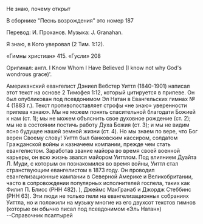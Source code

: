 Не знаю, почему открыт

В сборнике "Песнь возрождения" это номер 187

Перевод: И. Проханов. Музыка: J. Granahan.

Я знаю, в Кого уверовал (2 Тим. 1:12).

«Гимны христиан» 415. «Гусли» 208

Оригинал: англ. I Know Whom I Have Believed (I know not why God's
wondrous grace)\'.

Американский евангелист Дэниел Вебстер Уиттл (1840-1901) написал этот
текст на основе 2 Тимофея 1:12, который цитируется в припеве. Он был
опубликован под псевдонимом Эл Натан в Евангельских гимнах № 4 (1883
г.). Текст противопоставляет строфы «не знаю» уверенности припева
«знаю». Мы не можем понять спасительной благодати Божией к нам (ст. 1);
мы не можем объяснить свое духовное рождение (ст. 2); мы не в состоянии
постичь работу Духа Божия (ст. 3); и мы не видим ясно будущее нашей
земной жизни (ст. 4). Но мы знаем по вере, что Бог верен Своему слову!
Уиттл был банковским кассиром, солдатом Гражданской войны и казначеем
компании, прежде чем стать евангелистом. Заработав звание майора во
время своей военной карьеры, он всю жизнь звался майором Уиттлом. Под
влиянием Дуайта Л. Муди, с которым он познакомился во время войны, Уиттл
стал странствующим евангелистом в 1873 году. Он проводил
евангелизационные кампании в Северной Америке и Великобритании, часто в
сопровождении популярных исполнителей госпела, таких как Филип П. Блисс
(PHH 482). ), Джеймс МакГранаб и Джордж Стеббинс (PHH 63). Эти люди не
только пели на евангелизационных собраниях Уиттла, но и положили на
музыку многие из его двухсот текстов гимнов (которые он обычно писал под
псевдонимом «Эль Натан»)\
\--Справочник псалтырей
